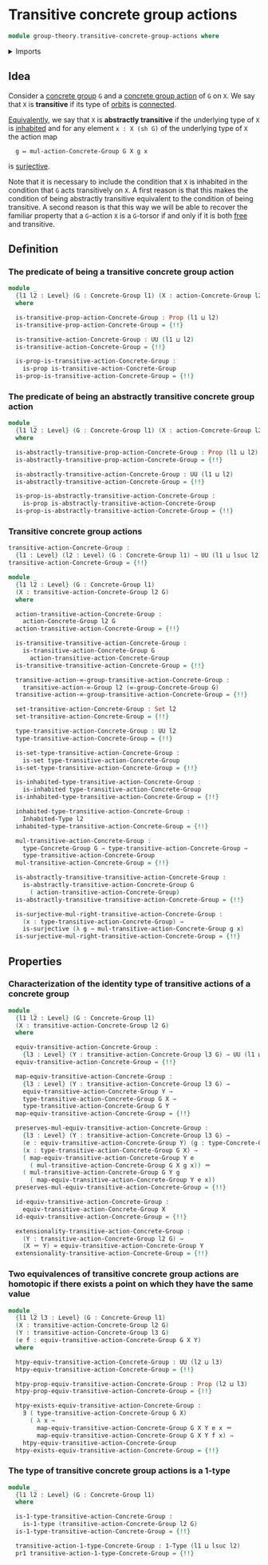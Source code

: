 # Transitive concrete group actions

```agda
module group-theory.transitive-concrete-group-actions where
```

<details><summary>Imports</summary>

```agda
open import foundation.1-types
open import foundation.action-on-identifications-functions
open import foundation.dependent-pair-types
open import foundation.equivalences
open import foundation.existential-quantification
open import foundation.function-types
open import foundation.identity-types
open import foundation.inhabited-types
open import foundation.propositional-truncations
open import foundation.propositions
open import foundation.sets
open import foundation.subtypes
open import foundation.surjective-maps
open import foundation.universe-levels

open import group-theory.concrete-group-actions
open import group-theory.concrete-groups
open import group-theory.equivalences-concrete-group-actions

open import higher-group-theory.transitive-higher-group-actions
```

</details>

## Idea

Consider a [concrete group](group-theory.concrete-groups.md) `G` and a
[concrete group action](group-theory.concrete-group-actions.md) of `G` on `X`.
We say that `X` is **transitive** if its type of
[orbits](group-theory.orbits-concrete-group-actions.md) is
[connected](foundation.connected-types.md).

[Equivalently](foundation.logical-equivalences.md), we say that `X` is
**abstractly transitive** if the underlying type of `X` is
[inhabited](foundation.inhabited-types.md) and for any element `x : X (sh G)` of
the underlying type of `X` the action map

```text
  g ↦ mul-action-Concrete-Group G X g x
```

is [surjective](foundation.surjective-maps.md).

Note that it is necessary to include the condition that `X` is inhabited in the
condition that `G` acts transitively on `X`. A first reason is that this makes
the condition of being abstractly transitive equivalent to the condition of
being transitive. A second reason is that this way we will be able to recover
the familiar property that a `G`-action `X` is a `G`-torsor if and only if it is
both [free](group-theory.free-concrete-group-actions.md) and transitive.

## Definition

### The predicate of being a transitive concrete group action

```agda
module _
  {l1 l2 : Level} (G : Concrete-Group l1) (X : action-Concrete-Group l2 G)
  where

  is-transitive-prop-action-Concrete-Group : Prop (l1 ⊔ l2)
  is-transitive-prop-action-Concrete-Group = {!!}

  is-transitive-action-Concrete-Group : UU (l1 ⊔ l2)
  is-transitive-action-Concrete-Group = {!!}

  is-prop-is-transitive-action-Concrete-Group :
    is-prop is-transitive-action-Concrete-Group
  is-prop-is-transitive-action-Concrete-Group = {!!}
```

### The predicate of being an abstractly transitive concrete group action

```agda
module _
  {l1 l2 : Level} (G : Concrete-Group l1) (X : action-Concrete-Group l2 G)
  where

  is-abstractly-transitive-prop-action-Concrete-Group : Prop (l1 ⊔ l2)
  is-abstractly-transitive-prop-action-Concrete-Group = {!!}

  is-abstractly-transitive-action-Concrete-Group : UU (l1 ⊔ l2)
  is-abstractly-transitive-action-Concrete-Group = {!!}

  is-prop-is-abstractly-transitive-action-Concrete-Group :
    is-prop is-abstractly-transitive-action-Concrete-Group
  is-prop-is-abstractly-transitive-action-Concrete-Group = {!!}
```

### Transitive concrete group actions

```agda
transitive-action-Concrete-Group :
  {l1 : Level} (l2 : Level) (G : Concrete-Group l1) → UU (l1 ⊔ lsuc l2)
transitive-action-Concrete-Group = {!!}

module _
  {l1 l2 : Level} (G : Concrete-Group l1)
  (X : transitive-action-Concrete-Group l2 G)
  where

  action-transitive-action-Concrete-Group :
    action-Concrete-Group l2 G
  action-transitive-action-Concrete-Group = {!!}

  is-transitive-transitive-action-Concrete-Group :
    is-transitive-action-Concrete-Group G
      action-transitive-action-Concrete-Group
  is-transitive-transitive-action-Concrete-Group = {!!}

  transitive-action-∞-group-transitive-action-Concrete-Group :
    transitive-action-∞-Group l2 (∞-group-Concrete-Group G)
  transitive-action-∞-group-transitive-action-Concrete-Group = {!!}

  set-transitive-action-Concrete-Group : Set l2
  set-transitive-action-Concrete-Group = {!!}

  type-transitive-action-Concrete-Group : UU l2
  type-transitive-action-Concrete-Group = {!!}

  is-set-type-transitive-action-Concrete-Group :
    is-set type-transitive-action-Concrete-Group
  is-set-type-transitive-action-Concrete-Group = {!!}

  is-inhabited-type-transitive-action-Concrete-Group :
    is-inhabited type-transitive-action-Concrete-Group
  is-inhabited-type-transitive-action-Concrete-Group = {!!}

  inhabited-type-transitive-action-Concrete-Group :
    Inhabited-Type l2
  inhabited-type-transitive-action-Concrete-Group = {!!}

  mul-transitive-action-Concrete-Group :
    type-Concrete-Group G → type-transitive-action-Concrete-Group →
    type-transitive-action-Concrete-Group
  mul-transitive-action-Concrete-Group = {!!}

  is-abstractly-transitive-transitive-action-Concrete-Group :
    is-abstractly-transitive-action-Concrete-Group G
      ( action-transitive-action-Concrete-Group)
  is-abstractly-transitive-transitive-action-Concrete-Group = {!!}

  is-surjective-mul-right-transitive-action-Concrete-Group :
    (x : type-transitive-action-Concrete-Group) →
    is-surjective (λ g → mul-transitive-action-Concrete-Group g x)
  is-surjective-mul-right-transitive-action-Concrete-Group = {!!}
```

## Properties

### Characterization of the identity type of transitive actions of a concrete group

```agda
module _
  {l1 l2 : Level} (G : Concrete-Group l1)
  (X : transitive-action-Concrete-Group l2 G)
  where

  equiv-transitive-action-Concrete-Group :
    {l3 : Level} (Y : transitive-action-Concrete-Group l3 G) → UU (l1 ⊔ l2 ⊔ l3)
  equiv-transitive-action-Concrete-Group = {!!}

  map-equiv-transitive-action-Concrete-Group :
    {l3 : Level} (Y : transitive-action-Concrete-Group l3 G) →
    equiv-transitive-action-Concrete-Group Y →
    type-transitive-action-Concrete-Group G X →
    type-transitive-action-Concrete-Group G Y
  map-equiv-transitive-action-Concrete-Group = {!!}

  preserves-mul-equiv-transitive-action-Concrete-Group :
    {l3 : Level} (Y : transitive-action-Concrete-Group l3 G) →
    (e : equiv-transitive-action-Concrete-Group Y) (g : type-Concrete-Group G)
    (x : type-transitive-action-Concrete-Group G X) →
    ( map-equiv-transitive-action-Concrete-Group Y e
      ( mul-transitive-action-Concrete-Group G X g x)) ＝
    ( mul-transitive-action-Concrete-Group G Y g
      ( map-equiv-transitive-action-Concrete-Group Y e x))
  preserves-mul-equiv-transitive-action-Concrete-Group = {!!}

  id-equiv-transitive-action-Concrete-Group :
    equiv-transitive-action-Concrete-Group X
  id-equiv-transitive-action-Concrete-Group = {!!}

  extensionality-transitive-action-Concrete-Group :
    (Y : transitive-action-Concrete-Group l2 G) →
    (X ＝ Y) ≃ equiv-transitive-action-Concrete-Group Y
  extensionality-transitive-action-Concrete-Group = {!!}
```

### Two equivalences of transitive concrete group actions are homotopic if there exists a point on which they have the same value

```agda
module _
  {l1 l2 l3 : Level} (G : Concrete-Group l1)
  (X : transitive-action-Concrete-Group l2 G)
  (Y : transitive-action-Concrete-Group l3 G)
  (e f : equiv-transitive-action-Concrete-Group G X Y)
  where

  htpy-equiv-transitive-action-Concrete-Group : UU (l2 ⊔ l3)
  htpy-equiv-transitive-action-Concrete-Group = {!!}

  htpy-prop-equiv-transitive-action-Concrete-Group : Prop (l2 ⊔ l3)
  htpy-prop-equiv-transitive-action-Concrete-Group = {!!}

  htpy-exists-equiv-transitive-action-Concrete-Group :
    ∃ ( type-transitive-action-Concrete-Group G X)
      ( λ x →
        map-equiv-transitive-action-Concrete-Group G X Y e x ＝
        map-equiv-transitive-action-Concrete-Group G X Y f x) →
    htpy-equiv-transitive-action-Concrete-Group
  htpy-exists-equiv-transitive-action-Concrete-Group = {!!}
```

### The type of transitive concrete group actions is a 1-type

```agda
module _
  {l1 l2 : Level} (G : Concrete-Group l1)
  where

  is-1-type-transitive-action-Concrete-Group :
    is-1-type (transitive-action-Concrete-Group l2 G)
  is-1-type-transitive-action-Concrete-Group = {!!}

  transitive-action-1-type-Concrete-Group : 1-Type (l1 ⊔ lsuc l2)
  pr1 transitive-action-1-type-Concrete-Group = {!!}
```
